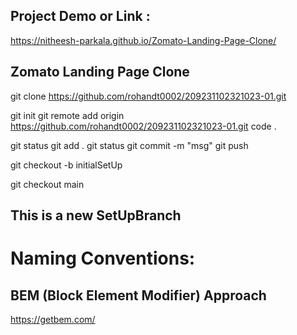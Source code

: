 ## Project Demo or Link : 
https://nitheesh-parkala.github.io/Zomato-Landing-Page-Clone/
## Zomato Landing Page Clone
<!-- downloading the repo or project from the git -->
git clone https://github.com/rohandt0002/209231102321023-01.git

<!-- offline editors (its only for 1st tym)-->
git init
git remote add origin https://github.com/rohandt0002/209231102321023-01.git
code .

<!-- offline n online editors -->
git status
git add .
git status
git commit -m "msg"
git push
<!-- to create a branch -->
git checkout -b initialSetUp

<!-- Switching Branch -->
git checkout main


## This is a new SetUpBranch


# Naming Conventions:
## BEM (Block Element Modifier) Approach 
https://getbem.com/
